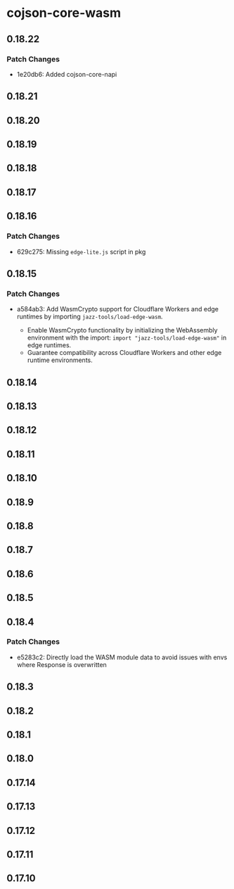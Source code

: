 # cojson-core-wasm

## 0.18.22

### Patch Changes

- 1e20db6: Added cojson-core-napi

## 0.18.21

## 0.18.20

## 0.18.19

## 0.18.18

## 0.18.17

## 0.18.16

### Patch Changes

- 629c275: Missing `edge-lite.js` script in pkg

## 0.18.15

### Patch Changes

- a584ab3: Add WasmCrypto support for Cloudflare Workers and edge runtimes by importing `jazz-tools/load-edge-wasm`.

  - Enable WasmCrypto functionality by initializing the WebAssembly environment with the import: `import "jazz-tools/load-edge-wasm"` in edge runtimes.
  - Guarantee compatibility across Cloudflare Workers and other edge runtime environments.

## 0.18.14

## 0.18.13

## 0.18.12

## 0.18.11

## 0.18.10

## 0.18.9

## 0.18.8

## 0.18.7

## 0.18.6

## 0.18.5

## 0.18.4

### Patch Changes

- e5283c2: Directly load the WASM module data to avoid issues with envs where Response is overwritten

## 0.18.3

## 0.18.2

## 0.18.1

## 0.18.0

## 0.17.14

## 0.17.13

## 0.17.12

## 0.17.11

## 0.17.10
